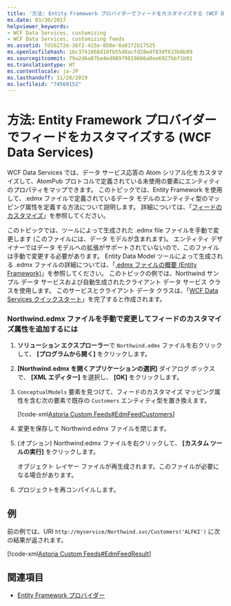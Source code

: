 ```yaml
---
title: '方法: Entity Framework プロバイダーでフィードをカスタマイズする (WCF Data Services)'
ms.date: 03/30/2017
helpviewer_keywords:
- WCF Data Services, customizing
- WCF Data Services, customizing feeds
ms.assetid: fd16272e-36f2-415e-850e-8a81f2b17525
ms.openlocfilehash: 16c3741068d19fb55d8acfd28e4f83df633b0b09
ms.sourcegitcommit: 79a2d6a07ba4ed08979819666a0ee6927bbf1b01
ms.translationtype: HT
ms.contentlocale: ja-JP
ms.lasthandoff: 11/28/2019
ms.locfileid: "74569152"
---
```

# <a name="how-to-customize-feeds-with-the-entity-framework-provider-wcf-data-services"></a>方法: Entity Framework プロバイダーでフィードをカスタマイズする (WCF Data Services)
WCF Data Services では、データ サービス応答の Atom シリアル化をカスタマイズして、AtomPub プロトコルで定義されている未使用の要素にエンティティのプロパティをマップできます。 このトピックでは、Entity Framework を使用して、.edmx ファイルで定義されているデータ モデルのエンティティ型のマッピング属性を定義する方法について説明します。 詳細については、「[フィードのカスタマイズ](feed-customization-wcf-data-services.md)」を参照してください。  
  
 このトピックでは、ツールによって生成された .edmx file ファイルを手動で変更します (このファイルには、データ モデルが含まれます)。 エンティティ デザイナーではデータ モデルへの拡張がサポートされていないので、このファイルは手動で変更する必要があります。 Entity Data Model ツールによって生成される .edmx ファイルの詳細については、「[.edmx ファイルの概要 (Entity Framework)](https://docs.microsoft.com/previous-versions/dotnet/netframework-4.0/cc982042(v=vs.100))」を参照してください。 このトピックの例では、Northwind サンプル データ サービスおよび自動生成されたクライアント データ サービス クラスを使用します。 このサービスとクライアント データ クラスは、「[WCF Data Services クイックスタート](quickstart-wcf-data-services.md)」を完了すると作成されます。  
  
### <a name="to-manually-modify-the-northwindedmx-file-to-add-feed-customization-attributes"></a>Northwind.edmx ファイルを手動で変更してフィードのカスタマイズ属性を追加するには  
  
1. **ソリューション エクスプローラー**で `Northwind.edmx` ファイルを右クリックして、 **[プログラムから開く]** をクリックします。  
  
2. **[Northwind.edmx を開くアプリケーションの選択]** ダイアログ ボックスで、 **[XML エディター]** を選択し、 **[OK]** をクリックします。  
  
3. `ConceptualModels` 要素を見つけて、フィードのカスタマイズ マッピング属性を含む次の要素で既存の `Customers` エンティティ型を置き換えます。  
  
     [!code-xml[Astoria Custom Feeds#EdmFeedCustomers](../../../../samples/snippets/xml/VS_Snippets_Misc/astoria_custom_feeds/xml/northwind.csdl#edmfeedcustomers)]  
  
4. 変更を保存して Northwind.edmx ファイルを閉じます。  
  
5. (オプション) Northwind.edmx ファイルを右クリックして、 **[カスタム ツールの実行]** をクリックします。  
  
     オブジェクト レイヤー ファイルが再生成されます。このファイルが必要になる場合があります。  
  
6. プロジェクトを再コンパイルします。  
  
## <a name="example"></a>例  
 前の例では、URI `http://myservice/Northwind.svc/Customers('ALFKI')` に次の結果が返されます。  
  
 [!code-xml[Astoria Custom Feeds#EdmFeedResult](../../../../samples/snippets/xml/VS_Snippets_Misc/astoria_custom_feeds/xml/edmfeedresult.xml#edmfeedresult)]  
  
## <a name="see-also"></a>関連項目

- [Entity Framework プロバイダー](entity-framework-provider-wcf-data-services.md)
